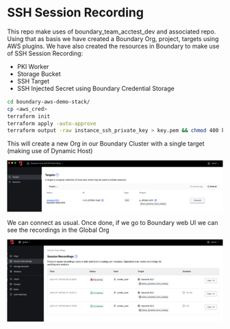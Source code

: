 # SSH Session Recording

This repo make uses of boundary_team_acctest_dev and associated repo. Using that as basis we have created a Boundary Org, project, targets using AWS plugins. We have also created the resources in Boundary to make use of SSH Session Recording:

* PKI Worker
* Storage Bucket
* SSH Target
* SSH Injected Secret using Boundary Credential Storage

```bash
cd boundary-aws-demo-stack/
cp <aws_cred>
terraform init
terraform apply -auto-approve
terraform output -raw instance_ssh_private_key > key.pem && chmod 400 key.pem
```

This will create a new Org in our Boundary Cluster with a single target (making use of Dynamic Host)

![1690364100426](image/README/1690364100426.png)

We can connect as usual. Once done, if we go to Boundary web UI we can see the recordings in the Global Org

![1690364253129](image/README/1690364253129.png)
